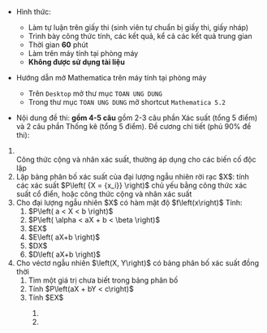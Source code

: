 * Hình thức:
  + Làm tự luận trên giấy thi (sinh viên tự chuẩn bị giấy thi, giấy nháp)
  + Trình bày công thức tính, các kết quả, kể cả các kết quả trung gian
  + Thời gian **60** phút
  + Làm trên máy tính tại phòng máy
  + **Không được sử dụng tài liệu**
  
* Hướng dẫn mở Mathematica trên máy tính tại phòng máy
  + Trên `Desktop` mở thư mục `TOAN UNG DUNG`
  + Trong thư mục `TOAN UNG DUNG` mở shortcut `Mathematica 5.2`

* Nội dung đề thi: **gồm 4-5 câu** gồm 2-3 câu phần Xác suất (tổng 5 điểm) và 2 câu phần Thống kê (tổng 5 điểm). Đề cương chi tiết (phủ 90% đề thi):
<ol>
<li></li> Công thức cộng và nhân xác suất, thường áp dụng cho các biến cố độc lập
<li>Lập bảng phân bố xác suất của đại lượng ngẫu nhiên rời rạc $X$: tính các xác suất $P\left( {X = {x_i}} \right)$  chủ yếu bằng công thức xác suất cổ điển, hoặc công thức cộng và nhân xác suất</li>

<li>Cho đại lượng ngẫu nhiên $X$ có hàm mật độ $f\left(x\right)$ Tính: 
  <ol>
  <li>$P\left( a < X < b \right)$</li>
  <li>$P\left( \alpha < aX + b < \beta \right)$</li>
  <li>$EX$</li>
  <li>$E\left( aX+b \right)$</li>
  <li>$DX$</li>
  <li>$D\left( aX+b \right)$</li>
  </ol>
</li>

<li>Cho véctơ ngẫu nhiên $\left(X, Y\right)$ có bảng phân bố xác suất đồng thời
  <ol>
  <li>Tìm một giá trị chưa biết trong bảng phân bố</li>
  <li>Tính $P\left(aX + bY < c\right)$</li>
  <li>Tính $EX$</li>
  <ol>
</li>
<li></li>
<li></li>
</ol>
